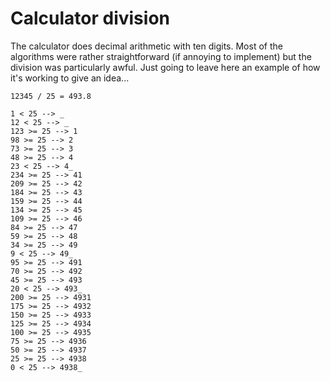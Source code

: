 # Calculator division

The calculator does decimal arithmetic with ten digits. Most of the
algorithms were rather straightforward (if annoying to implement) but the
division was particularly awful. Just going to leave here an example of how
it's working to give an idea...

```
12345 / 25 = 493.8

1 < 25 --> _
12 < 25 --> _
123 >= 25 --> 1
98 >= 25 --> 2
73 >= 25 --> 3
48 >= 25 --> 4
23 < 25 --> 4_
234 >= 25 --> 41
209 >= 25 --> 42
184 >= 25 --> 43
159 >= 25 --> 44
134 >= 25 --> 45
109 >= 25 --> 46
84 >= 25 --> 47
59 >= 25 --> 48
34 >= 25 --> 49
9 < 25 --> 49_
95 >= 25 --> 491
70 >= 25 --> 492
45 >= 25 --> 493
20 < 25 --> 493_
200 >= 25 --> 4931
175 >= 25 --> 4932
150 >= 25 --> 4933
125 >= 25 --> 4934
100 >= 25 --> 4935
75 >= 25 --> 4936
50 >= 25 --> 4937
25 >= 25 --> 4938
0 < 25 --> 4938_
```
